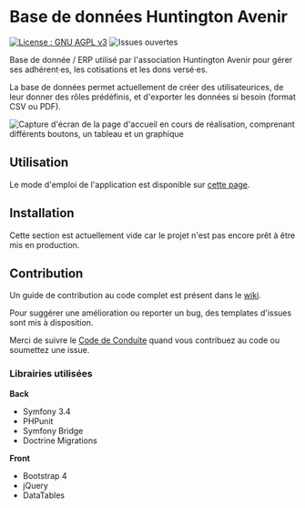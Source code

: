 # Base de données Huntington Avenir   

[![License : GNU AGPL v3](https://img.shields.io/badge/License-AGPL%20v3-blue.svg)](https://www.gnu.org/licenses/agpl-3.0)  ![Issues ouvertes](https://img.shields.io/github/issues/LUCILE-DECROZANT-TRIQUENAUX-EIRL/huntington-avenir-bdd.svg)

Base de donnée / ERP utilisé par l'association Huntington Avenir pour gérer ses adhérent·es, les cotisations et les dons versé·es.          

La base de données permet actuellement de créer des utilisateurices, de leur donner des rôles prédéfinis, et d'exporter les données si besoin (format CSV ou PDF).


![Capture d'écran de la page d'accueil en cours de réalisation, comprenant différents boutons, un tableau et un graphique](https://i.ibb.co/MkGFmQs/Screenshot-2019-11-07-Base-de-donn-es-Huntington-Avenir.png)

## Utilisation

 Le mode d'emploi de l'application est disponible sur [cette page](https://github.com/LUCILE-DECROZANT-TRIQUENAUX-EIRL/huntington-avenir-bdd/wiki/A\)-Utilisation).

## Installation

Cette section est actuellement vide car le projet n'est pas encore prêt à être mis en production.

## Contribution  

Un guide de contribution au code complet est présent dans le [wiki](https://github.com/LUCILE-DECROZANT-TRIQUENAUX-EIRL/huntington-avenir-bdd/wiki/C\)-Contribution).

Pour suggérer une amélioration ou reporter un bug, des templates d'issues sont mis à disposition. 

Merci de suivre le [Code de Conduite](https://github.com/LUCILE-DECROZANT-TRIQUENAUX-EIRL/huntington-avenir-bdd/blob/master/CODE_OF_CONDUCT.md) quand vous contribuez au code ou soumettez une issue.

### Librairies utilisées

**Back** 

- Symfony 3.4
- PHPunit
- Symfony Bridge
- Doctrine Migrations 
 

**Front**

- Bootstrap 4
- jQuery
- DataTables

